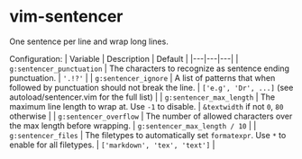 # vim-sentencer
One sentence per line and wrap long lines.

Configuration:
| Variable | Description | Default |
|---|---|---|
| `g:sentencer_punctuation` | The characters to recognize as sentence ending punctuation. | `'.!?'` |
| `g:sentencer_ignore` | A list of patterns that when followed by punctuation should not break the line. | `['e.g', 'Dr', ...]` (see autoload/sentencer.vim for the full list) |
| `g:sentencer_max_length` |  The maximum line length to wrap at. Use `-1` to disable. | `&textwidth` if not `0`, `80` otherwise |
| `g:sentencer_overflow` | The number of allowed characters over the max length before wrapping. | `g:sentencer_max_length / 10` |
| `g:sentencer_files` | The filetypes to automatically set `formatexpr`. Use `*` to enable for all filetypes. | `['markdown', 'tex', 'text']` |
